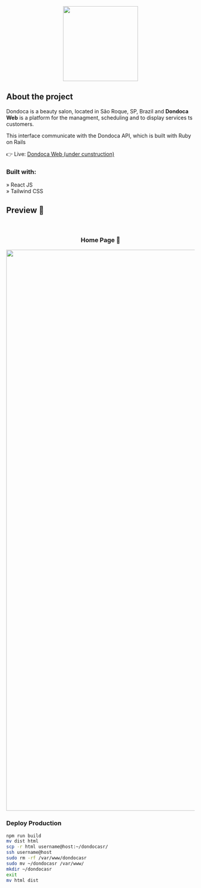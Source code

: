 <div align='center'><img height="200px" src='https://user-images.githubusercontent.com/94543524/231549988-a4a4c82d-be72-4a8d-95a7-f7abdd7f6aa0.png'/></div>

<h2>About the project</h2>

  <p>Dondoca is a beauty salon, located in São Roque, SP, Brazil and <b>Dondoca Web</b> is a platform for the managment, scheduling and to display services ts customers.</p>
  <p>This interface communicate with the Dondoca API, which is built with Ruby on Rails</p>

👉 Live: <a href='https://github.com/nullbr/dondoca-web'>Dondoca Web (under cunstruction)</a>

<h3>Built with:</h3>

» React JS <br>
» Tailwind CSS <br>

<h2>Preview 📸</h2>
<br>
<h3 align='center'>Home Page 🏡</h3>

<div align='center'>
  <img width="1497" alt="Screenshot 2023-04-12 at 15 32 04" src="https://user-images.githubusercontent.com/94543524/231552129-044491a5-7e42-4944-bc52-ab0d59863fb4.png">
</div>

### Deploy Production

```Bash
npm run build
mv dist html
scp -r html username@host:~/dondocasr/
ssh username@host
sudo rm -rf /var/www/dondocasr
sudo mv ~/dondocasr /var/www/
mkdir ~/dondocasr
exit
mv html dist
```
